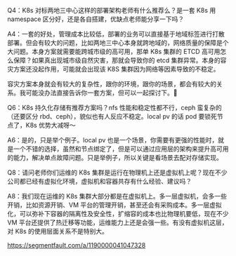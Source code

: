 Q4：K8s 对标两地三中心这样的部署架构老师有什么推荐么？是一套 K8s 用 namespace 区分好，还是各自搭建，优缺点老师能分享一下吗？

A4：一套的好处，管理成本比较低，部署的业务可以直接基于地域标签进行打散部署。但会有较大的问题，比如两地三中心本身就跨地域的，网络质量的保障是个大问题。本身方案就需要能跨城市级的高可用，那单 K8s 集群的 ETCD 高可用怎么保障？如果真出现城市级自然灾害，那就会导致你的 etcd 集群异常。本身的容灾方案还没起作用，可能就会出现该 K8S 集群因为网络等因素导致的不稳定。

容灾方案本身就会有较大的复杂性，跟你的环境，跟你的场景，都会有较大的关系。我可能没办法直接告诉你一套方案，但可以一起探讨下。🤗


Q6：K8s 持久化存储有推荐方案吗？nfs 性能和稳定性都不行，ceph 蛮复杂的（还要区分 rbd、ceph），貌似也有人反应不稳定。local pv 的话 pod 要锁死节点了，K8s 优势大减呀～

A6：是的，只是举个例子。local pv 也是一个场景，你需要有更强的性能时，就是一个不错的选择，虽然和节点绑定了，但是可以通过应用层的架构来提升高可用的能力，解决单点故障问题。只是举例子，所以关键是看场景去配对存储实现。


Q8：请问老师你们运维的 K8s 集群是运行在物理机上还是虚拟机上呢？现在不少公司都已经有虚拟化环境，虚拟机和容器共存有什么经验、建议吗？

A8：我们现在运维的 K8s 集群大部分都是在虚拟机上。多一层虚拟机，会多一些开销，比如资源开销、VM 平台的管理开销，甚至还会有采购成本。多一层虚拟化，可以弥补下容器的隔离性及安全性，扩缩容的成本也比物理机要低，现在不少 VM 平台还提供了热迁移等功能，运维能力上还是会强一些。有没有虚拟机这层，对 K8s 的使用层面关系不是特别大。

https://segmentfault.com/a/1190000041047328
